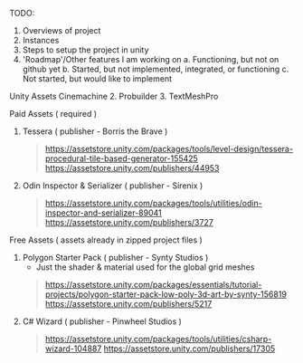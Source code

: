 TODO:
1. Overviews of project
2. Instances
3. Steps to setup the project in unity
4. 'Roadmap'/Other features I am working on
  a. Functioning, but not on github yet
  b. Started, but not implemented, integrated, or functioning
  c. Not started, but would like to implement
    


Unity Assets
Cinemachine
2. Probuilder
3. TextMeshPro

Paid Assets ( required )
  1. Tessera ( publisher - Borris the Brave )
      > https://assetstore.unity.com/packages/tools/level-design/tessera-procedural-tile-based-generator-155425
      > https://assetstore.unity.com/publishers/44953
  2. Odin Inspector & Serializer ( publisher - Sirenix )
      > https://assetstore.unity.com/packages/tools/utilities/odin-inspector-and-serializer-89041
      > https://assetstore.unity.com/publishers/3727


Free Assets ( assets already in zipped project files )
  1. Polygon Starter Pack ( publisher - Synty Studios )
      - Just the shader & material used for the global grid meshes
      > https://assetstore.unity.com/packages/essentials/tutorial-projects/polygon-starter-pack-low-poly-3d-art-by-synty-156819
      > https://assetstore.unity.com/publishers/5217
  2. C# Wizard ( publisher - Pinwheel Studios )
      > https://assetstore.unity.com/packages/tools/utilities/csharp-wizard-104887
      > https://assetstore.unity.com/publishers/17305
